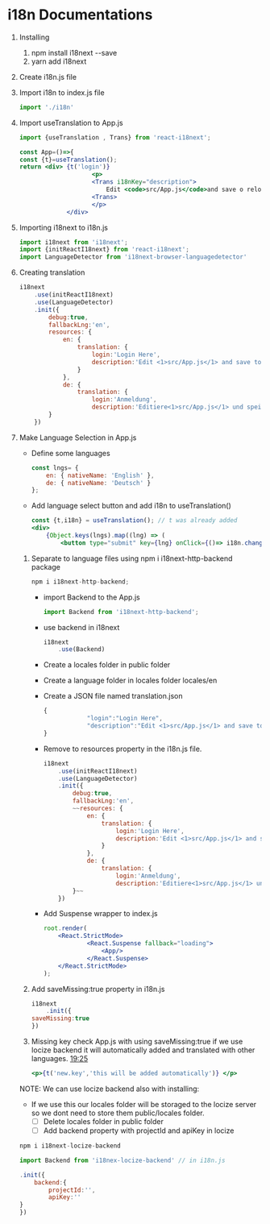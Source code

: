 # i18n Documentations

1. Installing
    1. npm install i18next --save
    2. yarn add i18next
2. Create i18n.js file 
3. Import i18n to index.js file
    
    ```jsx
    import './i18n'
    ```
    
4. Import useTranslation to App.js 
    
    ```jsx
    import {useTranslation , Trans} from 'react-i18next';
    
    const App=()=>{
    const {t}=useTranslation();
    return <div> {t('login')}
    					<p>
    					<Trans i18nKey="description">
    						Edit <code>src/App.js</code>and save o reload.
    					<Trans>
    					</p>
    			 </div>
    
    ```
    
5. Importing i18next to i18n.js
    
    ```jsx
    import i18next from 'i18next';
    import {initReactI18next} from 'react-i18next';
    import LanguageDetector from 'i18next-browser-languagedetector'
    ```
    
6. Creating translation 
    
    ```jsx
    i18next
    	.use(initReactI18next)
    	.use(LanguageDetector)
    	.init({
    		debug:true,
    		fallbackLng:'en',
    		resources: {
    			en: {
    				translation: {
    					login:'Login Here',
    					description:'Edit <1>src/App.js</1> and save to reload.'
    				}
    			},
    			de: {
    				translation: {
    					login:'Anmeldung',
    					description:'Editiere<1>src/App.js</1> und speichere um neu zu laden.'
    		}
    	})
    ```
    
7. Make Language Selection in App.js
    - Define some languages
        
        ```jsx
        const lngs= {
        	en: { nativeName: 'English' },
        	de: { nativeName: 'Deutsch' }
        };
        ```
        
    - Add language select button and add i18n to useTranslation()
        
        ```jsx
        const {t,i18n} = useTranslation(); // t was already added
        <div>
        	{Object.keys(lngs).map((lng) => (
        		<button type="submit" key={lng} onClick={()=> i18n.changeLanguage(lng)} disabled={i18n.resolvedLanguage===lng}>{lngs[lng].nativeName} 
        ```
        
    1. Separate to language files using npm i i18next-http-backend package
        
        ```jsx
        npm i i18next-http-backend;
        ```
        
        - import Backend to the App.js
            
            ```jsx
            import Backend from 'i18next-http-backend';
            ```
            
        - use backend in i18next
            
            ```jsx
            i18next
            	.use(Backend)
            ```
            
        - Create a locales folder in public folder
        - Create a language folder in locales folder locales/en
        - Create a JSON file named translation.json
            
            ```jsx
            {
            			"login":"Login Here",
            			"description":"Edit <1>src/App.js</1> and save to reload."
            }
            ```
            
        - Remove to resources property in the i18n.js file.
            
            ```jsx
            i18next
            	.use(initReactI18next)
            	.use(LanguageDetector)
            	.init({
            		debug:true,
            		fallbackLng:'en',
            		~~resources: {
            			en: {
            				translation: {
            					login:'Login Here',
            					description:'Edit <1>src/App.js</1> and save to reload.'
            				}
            			},
            			de: {
            				translation: {
            					login:'Anmeldung',
            					description:'Editiere<1>src/App.js</1> und speichere um neu zu laden.'
            		}~~
            	})
            ```
            
        - Add Suspense wrapper to index.js
            
            ```jsx
            root.render(
            	<React.StrictMode>
            			<React.Suspense fallback="loading">
            				<App/>
            			</React.Suspense>
            	</React.StrictMode>
            );
            ```
            
    2. Add saveMissing:true property in i18n.js
        
        ```jsx
        i18next
        	.init({
        saveMissing:true
        })
        ```
        
    3. Missing key check  App.js with using saveMissing:true if we use locize backend it will automatically added and translated with other languages. [19:25](https://youtu.be/SA_9i4TtxLQ) 
        
        ```jsx
        <p>{t('new.key','this will be added automatically')} </p>
        ```
        
    
    NOTE: We can use locize backend also with installing:
    
    - If we use this our locales folder will be storaged to the locize server so we dont need to store them public/locales folder.
        - [ ]  Delete locales folder in public folder
        - [ ]  Add backend property with projectId and apiKey in locize
    
    ```jsx
    npm i i18next-locize-backend
    
    import Backend from 'i18nex-locize-backend' // in i18n.js
    
    .init({
    	backend:{
    		projectId:'',
    		apiKey:''
    }
    })
    ```
